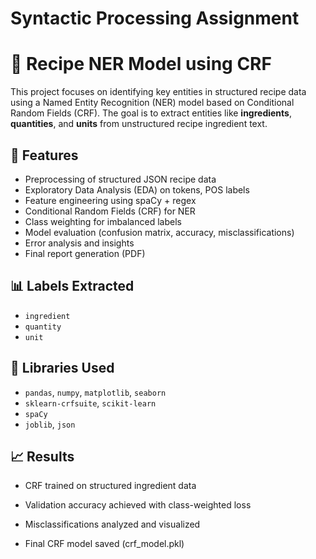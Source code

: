 # Syntactic Processing Assignment

# 🥘 Recipe NER Model using CRF

This project focuses on identifying key entities in structured recipe data using a Named Entity Recognition (NER) model based on Conditional Random Fields (CRF). The goal is to extract entities like **ingredients**, **quantities**, and **units** from unstructured recipe ingredient text.

## 🚀 Features

- Preprocessing of structured JSON recipe data
- Exploratory Data Analysis (EDA) on tokens, POS labels
- Feature engineering using spaCy + regex
- Conditional Random Fields (CRF) for NER
- Class weighting for imbalanced labels
- Model evaluation (confusion matrix, accuracy, misclassifications)
- Error analysis and insights
- Final report generation (PDF)

## 📊 Labels Extracted

- `ingredient`
- `quantity`
- `unit`

## 🧪 Libraries Used

- `pandas`, `numpy`, `matplotlib`, `seaborn`
- `sklearn-crfsuite`, `scikit-learn`
- `spaCy`
- `joblib`, `json`

## 📈 Results
- CRF trained on structured ingredient data

- Validation accuracy achieved with class-weighted loss

- Misclassifications analyzed and visualized

- Final CRF model saved (crf_model.pkl)
